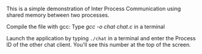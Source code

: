 This is a simple demonstration of Inter Process Communication using shared memory between two processes.

Compile the file with gcc: Type *gcc -o chat chat.c* in a terminal

Launch the application by typing `./chat` in a terminal and enter the Process ID of the other chat client. You'll see this number at the top of the screen.
